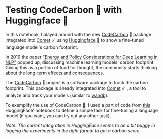 # Testing CodeCarbon 💨 with Huggingface 🤗

In this notebook, I played around with the new [CodeCarbon](https://codecarbon.io/) 💨 package integrated into [Comet](https://www.comet.ml/) ☄️ using [Huggingface](https://huggingface.co/) 🤗 to show a fine-tuned language model's carbon footprint.

In 2019 the paper ["Energy and Policy Considerations for Deep Learning in NLP"](https://arxiv.org/pdf/1906.02243.pdf) popped up, discussing machine learning models' carbon footprint. Giving this as a portion of food for thought, the community starts thinking about the long-term effects and consequences.

The [CodeCarbon](https://codecarbon.io/) 💨 project is a software package to track the carbon footprint. This package is already integrated into [Comet](https://www.comet.ml/) ☄️ , a tool to analyze and track your models (similar to [wandb](https://wandb.ai/)).

To exemplify the use of CodeCarbon 💨, I used a part of code from [this](https://colab.research.google.com/github/huggingface/notebooks/blob/master/examples/text_classification.ipynb#scrollTo=uNx5pyRlIrJh) HuggingFace' notebook to define a simple task for fine-tuning a language model (if you want, you can try out any other task).

_Note: The current integration in HuggingFace seems to be a bit buggy in logging the experiments in the right format to get a carbon score._
